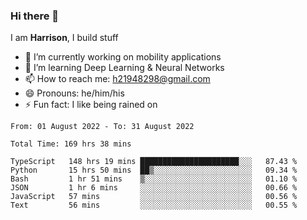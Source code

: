 ### Hi there 👋

I am **Harrison**, I build stuff 

<!--
**drogon98/drogon98** is a ✨ _special_ ✨ repository because its `README.md` (this file) appears on your GitHub profile.

Here are some ideas to get you started:

- 🔭 I’m currently working on ...
- 🌱 I’m currently learning ...
- 👯 I’m looking to collaborate on ...
- 🤔 I’m looking for help with ...
- 💬 Ask me about ...
- 📫 How to reach me: ...
- 😄 Pronouns: ...
- ⚡ Fun fact: ...
-->
<!--[![Anurag's GitHub stats](https://github-readme-stats.vercel.app/api?username=drogon98&theme=merko&show_icons=true)](https://github.com/anuraghazra/github-readme-stats)-->

- 🔭 I’m currently working on mobility applications
- 🌱 I’m learning Deep Learning & Neural Networks
- 📫 How to reach me: h21948298@gmail.com
- 😄 Pronouns: he/him/his
- ⚡ Fun fact: I like being rained on

<!--START_SECTION:waka-->

```text
From: 01 August 2022 - To: 31 August 2022

Total Time: 169 hrs 38 mins

TypeScript   148 hrs 19 mins ██████████████████████░░░   87.43 %
Python       15 hrs 50 mins  ██▒░░░░░░░░░░░░░░░░░░░░░░   09.34 %
Bash         1 hr 51 mins    ▒░░░░░░░░░░░░░░░░░░░░░░░░   01.10 %
JSON         1 hr 6 mins     ░░░░░░░░░░░░░░░░░░░░░░░░░   00.66 %
JavaScript   57 mins         ░░░░░░░░░░░░░░░░░░░░░░░░░   00.56 %
Text         56 mins         ░░░░░░░░░░░░░░░░░░░░░░░░░   00.55 %
```

<!--END_SECTION:waka-->
